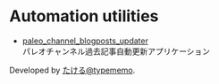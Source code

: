 # Automation utilities

- [paleo_channel_blogposts_updater](./paleo_channel_blogposts_updater/)  
パレオチャンネル過去記事自動更新アプリケーション

Developed by [たける@typememo](https://github.com/typememo).

